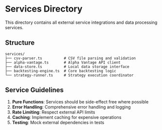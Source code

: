 # Services Directory

This directory contains all external service integrations and data processing services.

## Structure

```
services/
├── csv-parser.ts          # CSV file parsing and validation
├── alpha-vantage.ts       # Alpha Vantage API client
├── data-store.ts          # Local data storage interface
├── backtesting-engine.ts  # Core backtesting logic
└── strategy-runner.ts     # Strategy execution coordinator
```

## Service Guidelines

1. **Pure Functions**: Services should be side-effect free where possible
2. **Error Handling**: Comprehensive error handling and logging
3. **Rate Limiting**: Respect external API limits
4. **Caching**: Implement caching for expensive operations
5. **Testing**: Mock external dependencies in tests